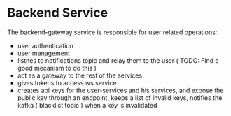 # Backend Service

The backend-gateway service is responsible for user related operations:

- user authentication
- user management
- listnes to notifications topic and relay them to the user ( TODO: Find a good mecanism to do this )
- act as a gateway to the rest of the services
- gives tokens to access ws service
- creates api keys for the user-services and his services, and expose the public key through an endpoint, keeps a list of invalid keys, notifies the kafka ( blacklist topic ) when a key is invalidated
